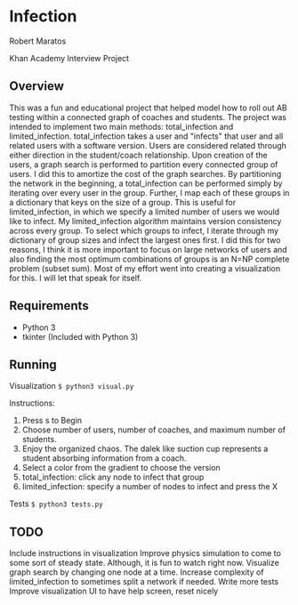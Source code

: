 # Infection

Robert Maratos

Khan Academy Interview Project

## Overview

This was a fun and educational project that helped model how to roll out AB testing within a connected graph of coaches and students.  The project was intended to implement two main methods: total_infection and limited_infection. total_infection takes a user and "infects" that user and all related users with a software version. Users are considered related through either direction in the student/coach relationship. Upon creation of the users, a graph search is performed to partition every connected group of users. I did this to amortize the cost of the graph searches.  By partitioning the network in the beginning, a total_infection can be performed simply by iterating over every user in the group. Further, I map each of these groups in a dictionary that keys on the size of a group. This is useful for limited_infection, in which we specify a limited number of users we would like to infect. My limited_infection algorithm maintains version consistency across every group. To select which groups to infect, I iterate through my dictionary of group sizes and infect the largest ones first. I did this for two reasons, I think it is more important to focus on large networks of users and also finding the most optimum combinations of groups is an N=NP complete problem (subset sum).  Most of my effort went into creating a visualization for this. I will let that speak for itself.

## Requirements
* Python 3
* tkinter (Included with Python 3)

## Running
Visualization
```$ python3 visual.py```

Instructions:
1. Press s to Begin
2. Choose number of users, number of coaches, and maximum number of students.
3. Enjoy the organized chaos. The dalek like suction cup represents a student absorbing information from a coach.
4. Select a color from the gradient to choose the version
5. total_infection: click any node to infect that group
6. limited_infection: specify a number of nodes to infect and press the X

Tests
```$ python3 tests.py```

## TODO
Include instructions in visualization
Improve physics simulation to come to some sort of steady state. Although, it is fun to watch right now.
Visualize graph search by changing one node at a time.
Increase complexity of limited_infection to sometimes split a network if needed.
Write more tests
Improve visualization UI to have help screen, reset nicely
